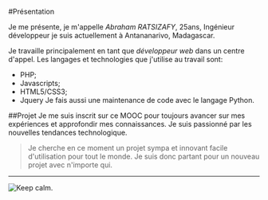 
#Présentation

Je me présente, je m'appelle *_Abraham RATSIZAFY_*, 25ans, Ingénieur développeur je suis actuellement à Antananarivo, Madagascar.

Je travaille principalement en tant que *développeur web* dans un centre d'appel. Les langages et technologies que j'utilise
au travail sont:
* PHP;
* Javascripts;
* HTML5/CSS3;
* Jquery
Je fais aussi une maintenance de code avec le langage Python.

##Projet
Je me suis inscrit sur ce MOOC pour toujours avancer sur mes expériences et approfondir mes connaissances. Je suis passionné
par les nouvelles tendances technologique.

> Je cherche en ce moment un projet sympa et innovant facile d'utilisation pour tout le monde. Je suis donc partant pour un nouveau projet avec
n'importe qui.

--------------------------------------------------------------------

![Keep calm.](http://ecx.images-amazon.com/images/I/51qqEvz9X8L.jpg)